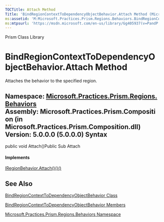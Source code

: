 ```yaml
---
TOCTitle: Attach Method
Title: 'BindRegionContextToDependencyObjectBehavior.Attach Method (Microsoft.Practices.Prism.Regions.Behaviors)'
ms:assetid: 'M:Microsoft.Practices.Prism.Regions.Behaviors.BindRegionContextToDependencyObjectBehavior.Attach'
ms:mtpsurl: 'https://msdn.microsoft.com/en-us/library/Gg405937(v=PandP.50)'
---
```


Prism Class Library

BindRegionContextToDependencyObjectBehavior.Attach Method
=============================================================

Attaches the behavior to the specified region.

**Namespace:** [Microsoft.Practices.Prism.Regions.Behaviors](https://msdn.microsoft.com/n:microsoft.practices.prism.regions.behaviors)
**Assembly:** Microsoft.Practices.Prism.Composition (in Microsoft.Practices.Prism.Composition.dll) Version: 5.0.0.0 (5.0.0.0)
Syntax
------

<span id="syntaxToggle"></span>public void Attach()Public Sub Attach
#### Implements

[IRegionBehavior.Attach()()()](https://msdn.microsoft.com/m:microsoft.practices.prism.regions.iregionbehavior.attach)

See Also
--------

<span id="seeAlsoToggle"></span>
[BindRegionContextToDependencyObjectBehavior Class](https://msdn.microsoft.com/t:microsoft.practices.prism.regions.behaviors.bindregioncontexttodependencyobjectbehavior)

[BindRegionContextToDependencyObjectBehavior Members](https://msdn.microsoft.com/allmembers.t:microsoft.practices.prism.regions.behaviors.bindregioncontexttodependencyobjectbehavior)

[Microsoft.Practices.Prism.Regions.Behaviors Namespace](https://msdn.microsoft.com/n:microsoft.practices.prism.regions.behaviors)
